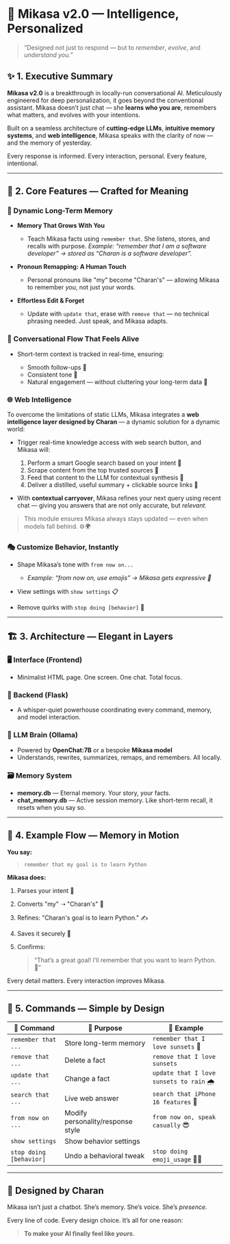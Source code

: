 # 🍎 Mikasa v2.0 — Intelligence, Personalized

> “Designed not just to respond — but to *remember*, *evolve*, and *understand you.*”

## ✨ 1. Executive Summary

**Mikasa v2.0** is a breakthrough in locally-run conversational AI. Meticulously engineered for deep personalization, it goes beyond the conventional assistant. Mikasa doesn’t just chat — she **learns who you are**, remembers what matters, and evolves with your intentions.

Built on a seamless architecture of **cutting-edge LLMs**, **intuitive memory systems**, and **web intelligence**, Mikasa speaks with the clarity of now — and the memory of yesterday.

Every response is informed. Every interaction, personal. Every feature, intentional.

---

## 🌟 2. Core Features — Crafted for Meaning

### 🧠 Dynamic Long-Term Memory

* **Memory That Grows With You**

  * Teach Mikasa facts using `remember that`. She listens, stores, and recalls with purpose.
    *Example: “remember that I am a software developer” → stored as “Charan is a software developer”.*
* **Pronoun Remapping: A Human Touch**

  * Personal pronouns like "my" become "Charan's" — allowing Mikasa to remember *you*, not just your words.
* **Effortless Edit & Forget**

  * Update with `update that`, erase with `remove that` — no technical phrasing needed. Just speak, and Mikasa adapts.

### 🧾 Conversational Flow That Feels Alive

* Short-term context is tracked in real-time, ensuring:

  * Smooth follow-ups 🧩
  * Consistent tone 💬
  * Natural engagement — without cluttering your long-term data 🌿

### 🌐 Web Intelligence 

To overcome the limitations of static LLMs, Mikasa integrates a **web intelligence layer designed by Charan** — a dynamic solution for a dynamic world:

* Trigger real-time knowledge access with web search button, and Mikasa will:

  1. Perform a smart Google search based on your intent 🧭
  2. Scrape content from the top trusted sources 📄
  3. Feed that content to the LLM for contextual synthesis 🧠
  4. Deliver a distilled, useful summary + clickable source links 🔗

* With **contextual carryover**, Mikasa refines your next query using recent chat — giving you answers that are not only accurate, but *relevant*.

> This module ensures Mikasa always stays updated — even when models fall behind. ⚙️🌍

### 🎭 Customize Behavior, Instantly

* Shape Mikasa’s tone with `from now on...`

  * *Example: “from now on, use emojis” → Mikasa gets expressive 🥰*
* View settings with `show settings` 📋
* Remove quirks with `stop doing [behavior]` 🚫

---

## 🏗️ 3. Architecture — Elegant in Layers

### 🖥️ Interface (Frontend)

* Minimalist HTML page. One screen. One chat. Total focus.

### 🔄 Backend (Flask)

* A whisper-quiet powerhouse coordinating every command, memory, and model interaction.

### 🧠 LLM Brain (Ollama)

* Powered by **OpenChat:7B** or a bespoke **Mikasa model**
* Understands, rewrites, summarizes, remaps, and remembers. All locally.

### 🗃️ Memory System

* **memory.db** — Eternal memory. Your story, your facts.
* **chat\_memory.db** — Active session memory. Like short-term recall, it resets when you say so.

---

## 📌 4. Example Flow — Memory in Motion

**You say:**

> `remember that my goal is to learn Python`

**Mikasa does:**

1. Parses your intent 🎯
2. Converts "my" ➝ "Charan's" 🔁
3. Refines: "Charan's goal is to learn Python." ✍️
4. Saves it securely 🧷
5. Confirms:

   > “That’s a great goal! I’ll remember that you want to learn Python. 🐍”

Every detail matters. Every interaction improves Mikasa.

---

## 🧰 5. Commands — Simple by Design

| 🧾 Command              | 🌟 Purpose                        | 🧪 Example                               |
| ----------------------- | --------------------------------- | ---------------------------------------- |
| `remember that ...`     | Store long-term memory            | `remember that I love sunsets` 🌇        |
| `remove that ...`       | Delete a fact                     | `remove that I love sunsets`             |
| `update that ...`       | Change a fact                     | `update that I love sunsets to rain` 🌧️ |
| `search that ...`       | Live web answer                   | `search that iPhone 16 features` 📱      |
| `from now on ...`       | Modify personality/response style | `from now on, speak casually` 😎         |
| `show settings`         | Show behavior settings            |                                          |
| `stop doing [behavior]` | Undo a behavioral tweak           | `stop doing emoji_usage` 🙅‍♀️           |

---

## 🧡 Designed by Charan

Mikasa isn’t just a chatbot. She’s memory. She’s voice. She’s *presence.*

Every line of code. Every design choice. It’s all for one reason:

> **To make your AI finally feel like *yours*.**

